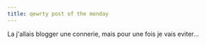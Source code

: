 ```yaml
---
title: qewrty post of the monday
---
```


La j'allais blogger une connerie, mais pour une fois je vais eviter...


